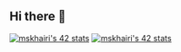 ## Hi there 👋

<!--
**mahmoudskhairi/mahmoudskhairi** is a ✨ _special_ ✨ repository because its `README.md` (this file) appears on your GitHub profile.

Here are some ideas to get you started:

- 🔭 I’m currently working on ...
- 🌱 I’m currently learning ...
- 👯 I’m looking to collaborate on ...
- 🤔 I’m looking for help with ...
- 💬 Ask me about ...
- 📫 How to reach me: ...
- 😄 Pronouns: ...
- ⚡ Fun fact: ...
-->
<a href="https://profile.intra.42.fr/"><img src="https://badge.mediaplus.ma/greenbinary/mskhairi" alt="mskhairi's 42 stats" /></a> 
<a href="https://profile.intra.42.fr//"><img src="https://github-readme-stats.vercel.app/api?username=mahmoudskhairi&show_icons=true&theme=merko" alt="mskhairi's 42 stats" /></a>
